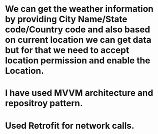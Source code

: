 # We can get the weather information by providing City Name/State code/Country code and also based on current location we can get data but for that we need to accept location permission and enable the Location.
# I have used MVVM architecture and repositroy pattern.
# Used Retrofit for network calls.
